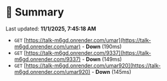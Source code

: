 # 📖 Summary
Last updated: **11/1/2025, 7:45:18 AM**

- `GET` [https://talk-m6gd.onrender.com/umar](https://talk-m6gd.onrender.com/umar) - **Down** (190ms)
- `GET` [https://talk-m6gd.onrender.com/9337](https://talk-m6gd.onrender.com/9337) - **Down** (149ms)
- `GET` [https://talk-m6gd.onrender.com/umar920](https://talk-m6gd.onrender.com/umar920) - **Down** (145ms)
